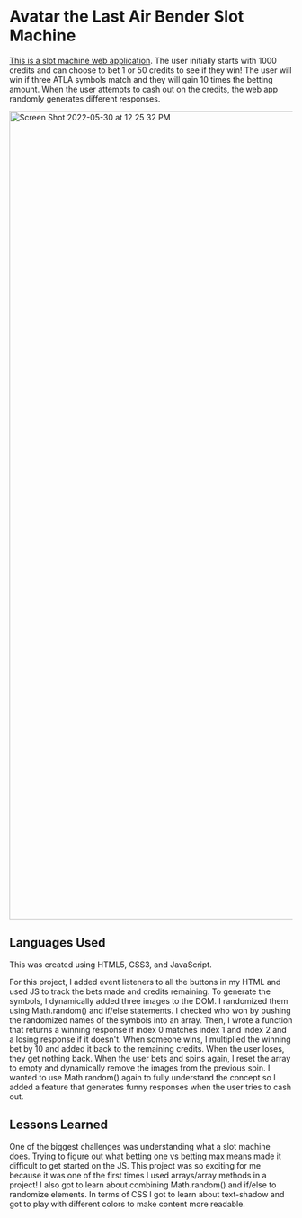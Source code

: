 # Avatar the Last Air Bender Slot Machine

<a href="https://kellychhe-slot-machine.netlify.app/">This is a slot machine web application</a>. The user initially starts with 1000 credits and can choose to bet 1 or 50 credits to see if they win! The user will win if three ATLA symbols match and they will gain 10 times the betting amount. When the user attempts to cash out on the credits, the web app randomly generates different responses.

<img width="1438" alt="Screen Shot 2022-05-30 at 12 25 32 PM" src="https://user-images.githubusercontent.com/102538779/171031681-7f00f3c4-603c-4005-9b14-a42742487374.png">

## Languages Used 

This was created using HTML5, CSS3, and JavaScript. 

For this project, I added event listeners to all the buttons in my HTML and used JS to track the bets made and credits remaining. To generate the symbols, I dynamically added three images to the DOM. I randomized them using Math.random() and if/else statements. I checked who won by pushing the randomized names of the symbols into an array. Then, I wrote a function that returns a winning response if index 0 matches index 1 and index 2 and a losing response if it doesn't. When someone wins, I multiplied the winning bet by 10 and added it back to the remaining credits. When the user loses, they get nothing back. When the user bets and spins again, I reset the array to empty and dynamically remove the images from the previous spin. I wanted to use Math.random() again to fully understand the concept so I added a feature that generates funny responses when the user tries to cash out. 

## Lessons Learned 

One of the biggest challenges was understanding what a slot machine does. Trying to figure out what betting one vs betting max means made it difficult to get started on the JS. This project was so exciting for me because it was one of the first times I used arrays/array methods in a project! I also got to learn about combining Math.random() and if/else to randomize elements. In terms of CSS I got to learn about text-shadow and got to play with different colors to make content more readable.
